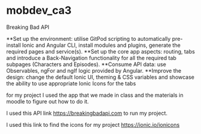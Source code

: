 # mobdev_ca3

Breaking Bad API

**Set up the environment: utilise GitPod scripting to automatically pre-install Ionic and 
Angular CLI, install modules and plugins, generate the required pages and service(s).
**Set up the core app aspects: routing, tabs and introduce a Back-Navigation
functionality for all the required tab subpages (Characters and Episodes).
**Consume API data: use Observables, ngFor and ngIf logic provided by Angular.
**Improve the design: change the default Ionic UI, theming & CSS variables and
showcase the ability to use appropriate Ionic Icons for the tabs


for my project I used the app that we made in class and the materials in moodle to figure out how to do it.

I used this API link https://breakingbadapi.com to run my project.

I used this link to find the icons for my project https://ionic.io/ionicons